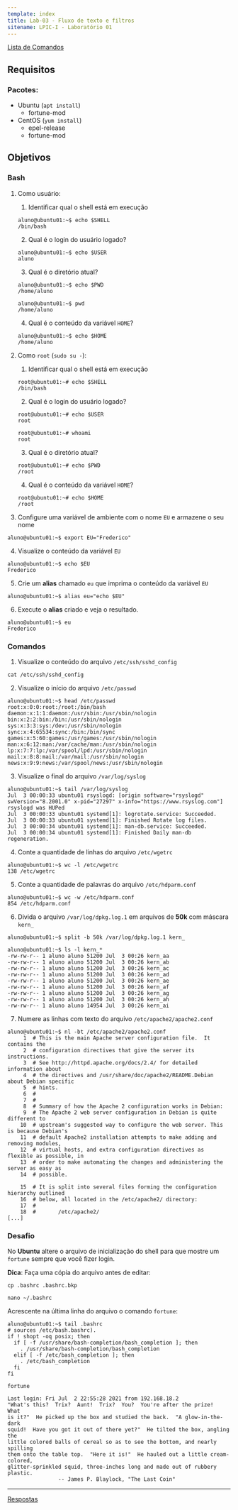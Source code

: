 ```yaml
---
template: index
title: Lab-03 - Fluxo de texto e filtros
sitename: LPIC-I - Laboratório 01
---
```


[Lista de Comandos](../comandos.md)

## Requisitos

### Pacotes:

- Ubuntu (`apt install`)
    - fortune-mod
- CentOS (`yum install`)
    - epel-release
    - fortune-mod

## Objetivos

### Bash

1. Como usuário:
    1. Identificar qual o shell está em execução

    ```
    aluno@ubuntu01:~$ echo $SHELL
    /bin/bash
    ```

    2. Qual é o login do usuário logado?

    ```
    aluno@ubuntu01:~$ echo $USER
    aluno
    ```

    3. Qual é o diretório atual?

    ```
    aluno@ubuntu01:~$ echo $PWD
    /home/aluno

    aluno@ubuntu01:~$ pwd
    /home/aluno
    ```

    4. Qual é o conteúdo da variável `HOME`?

    ```
    aluno@ubuntu01:~$ echo $HOME
    /home/aluno
    ```

2. Como `root` (`sudo su -`):
    1. Identificar qual o shell está em execução

    ```
    root@ubuntu01:~# echo $SHELL
    /bin/bash
    ```

    2. Qual é o login do usuário logado?

    ```
    root@ubuntu01:~# echo $USER
    root

    root@ubuntu01:~# whoami
    root
    ```

    3. Qual é o diretório atual?

    ```
    root@ubuntu01:~# echo $PWD
    /root
    ```

    4. Qual é o conteúdo da variável `HOME`?

    ```
    root@ubuntu01:~# echo $HOME
    /root
    ```

3. Configure uma variável de ambiente com o nome `EU` e armazene o seu nome

```
aluno@ubuntu01:~$ export EU="Frederico"
```

4. Visualize o conteúdo da variável `EU`

```
aluno@ubuntu01:~$ echo $EU
Frederico

```

5. Crie um __alias__ chamado `eu` que imprima o conteúdo da variável `EU`

```
aluno@ubuntu01:~$ alias eu="echo $EU"
```

6. Execute o __alias__ criado e veja o resultado.

```
aluno@ubuntu01:~$ eu
Frederico
```

### Comandos

1. Visualize o conteúdo do arquivo `/etc/ssh/sshd_config`

```
cat /etc/ssh/sshd_config
```

2. Visualize o início do arquivo `/etc/passwd`

```
aluno@ubuntu01:~$ head /etc/passwd
root:x:0:0:root:/root:/bin/bash
daemon:x:1:1:daemon:/usr/sbin:/usr/sbin/nologin
bin:x:2:2:bin:/bin:/usr/sbin/nologin
sys:x:3:3:sys:/dev:/usr/sbin/nologin
sync:x:4:65534:sync:/bin:/bin/sync
games:x:5:60:games:/usr/games:/usr/sbin/nologin
man:x:6:12:man:/var/cache/man:/usr/sbin/nologin
lp:x:7:7:lp:/var/spool/lpd:/usr/sbin/nologin
mail:x:8:8:mail:/var/mail:/usr/sbin/nologin
news:x:9:9:news:/var/spool/news:/usr/sbin/nologin
```

3. Visualize o final do arquivo `/var/log/syslog`

```
aluno@ubuntu01:~$ tail /var/log/syslog
Jul  3 00:00:33 ubuntu01 rsyslogd: [origin software="rsyslogd" swVersion="8.2001.0" x-pid="27297" x-info="https://www.rsyslog.com"] rsyslogd was HUPed
Jul  3 00:00:33 ubuntu01 systemd[1]: logrotate.service: Succeeded.
Jul  3 00:00:33 ubuntu01 systemd[1]: Finished Rotate log files.
Jul  3 00:00:34 ubuntu01 systemd[1]: man-db.service: Succeeded.
Jul  3 00:00:34 ubuntu01 systemd[1]: Finished Daily man-db regeneration.

```

4. Conte a quantidade de linhas do arquivo `/etc/wgetrc`

```
aluno@ubuntu01:~$ wc -l /etc/wgetrc
138 /etc/wgetrc
```

5. Conte a quantidade de palavras do arquivo `/etc/hdparm.conf`

```
aluno@ubuntu01:~$ wc -w /etc/hdparm.conf
854 /etc/hdparm.conf
```

6. Divida o arquivo `/var/log/dpkg.log.1` em arquivos de **50k** com máscara `kern_`

```
aluno@ubuntu01:~$ split -b 50k /var/log/dpkg.log.1 kern_

aluno@ubuntu01:~$ ls -l kern_*
-rw-rw-r-- 1 aluno aluno 51200 Jul  3 00:26 kern_aa
-rw-rw-r-- 1 aluno aluno 51200 Jul  3 00:26 kern_ab
-rw-rw-r-- 1 aluno aluno 51200 Jul  3 00:26 kern_ac
-rw-rw-r-- 1 aluno aluno 51200 Jul  3 00:26 kern_ad
-rw-rw-r-- 1 aluno aluno 51200 Jul  3 00:26 kern_ae
-rw-rw-r-- 1 aluno aluno 51200 Jul  3 00:26 kern_af
-rw-rw-r-- 1 aluno aluno 51200 Jul  3 00:26 kern_ag
-rw-rw-r-- 1 aluno aluno 51200 Jul  3 00:26 kern_ah
-rw-rw-r-- 1 aluno aluno 14954 Jul  3 00:26 kern_ai

```

7. Numere as linhas com texto do arquivo `/etc/apache2/apache2.conf`

```
aluno@ubuntu01:~$ nl -bt /etc/apache2/apache2.conf
     1  # This is the main Apache server configuration file.  It contains the
     2  # configuration directives that give the server its instructions.
     3  # See http://httpd.apache.org/docs/2.4/ for detailed information about
     4  # the directives and /usr/share/doc/apache2/README.Debian about Debian specific
     5  # hints.
     6  #
     7  #
     8  # Summary of how the Apache 2 configuration works in Debian:
     9  # The Apache 2 web server configuration in Debian is quite different to
    10  # upstream's suggested way to configure the web server. This is because Debian's
    11  # default Apache2 installation attempts to make adding and removing modules,
    12  # virtual hosts, and extra configuration directives as flexible as possible, in
    13  # order to make automating the changes and administering the server as easy as
    14  # possible.

    15  # It is split into several files forming the configuration hierarchy outlined
    16  # below, all located in the /etc/apache2/ directory:
    17  #
    18  #       /etc/apache2/
[...]
```



### Desafio

No **Ubuntu** altere o arquivo de inicialização do shell para que mostre um `fortune` sempre que você fizer login.

**Dica**: Faça uma cópia do arquivo antes de editar:

```
cp .bashrc .bashrc.bkp
```


```
nano ~/.bashrc
```

Acrescente na última linha do arquivo o comando `fortune`:

```
aluno@ubuntu01:~$ tail .bashrc
# sources /etc/bash.bashrc).
if ! shopt -oq posix; then
  if [ -f /usr/share/bash-completion/bash_completion ]; then
    . /usr/share/bash-completion/bash_completion
  elif [ -f /etc/bash_completion ]; then
    . /etc/bash_completion
  fi
fi

fortune
```

```
Last login: Fri Jul  2 22:55:28 2021 from 192.168.18.2
"What's this?  Trix?  Aunt!  Trix?  You?  You're after the prize!  What
is it?"  He picked up the box and studied the back.  "A glow-in-the-dark
squid!  Have you got it out of there yet?"  He tilted the box, angling the
little colored balls of cereal so as to see the bottom, and nearly spilling
them onto the table top.  "Here it is!"  He hauled out a little cream-colored,
glitter-sprinkled squid, three-inches long and made out of rubbery plastic.
                -- James P. Blaylock, "The Last Coin"
```

------------
[Respostas](respostas.md)
